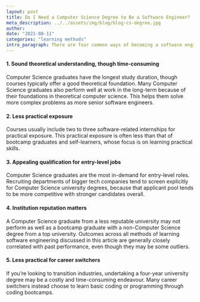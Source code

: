 ```yaml
---
layout: post
title: Do I Need a Computer Science Degree to Be a Software Engineer?
meta_description: ../../assets/img/blog/blog-cs-degree.jpg
author:
date: "2021-08-11"
categories: "learning methods"
intro_paragraph: There are four common ways of becoming a software engineer in Singapore. Obtaining a university degree in Computer Science is perhaps the most traditional, though time-consuming, route to becoming a software engineer. We outline key considerations to help you decide if this course of study is right for you.
---
```


#### 1. Sound theoretical understanding, though time-consuming

Computer Science graduates have the longest study duration, though courses typically offer a good theoretical foundation. Many Computer Science graduates also perform well at work in the long-term because of their foundations in theoretical computer science. This helps them solve more complex problems as more senior software engineers.

#### 2. Less practical exposure

Courses usually include two to three software-related internships for practical exposure. This practical exposure is often less than that of bootcamp graduates and self-learners, whose focus is on learning practical skills.

#### 3. Appealing qualification for entry-level jobs

Computer Science graduates are the most in-demand for entry-level roles. Recruiting departments of bigger tech companies tend to screen explicitly for Computer Science university degrees, because that applicant pool tends to be more competitive with stronger candidates overall.

#### 4. Institution reputation matters

A Computer Science graduate from a less reputable university may not perform as well as a bootcamp graduate with a non-Computer Science degree from a top university. Outcomes across all methods of learning software engineering discussed in this article are generally closely correlated with past performance, even though they may be some outliers.

#### 5. Less practical for career switchers

If you’re looking to transition industries, undertaking a four-year university degree may be a costly and time-consuming endeavour. Many career switchers instead choose to learn basic coding or programming through coding bootcamps.

